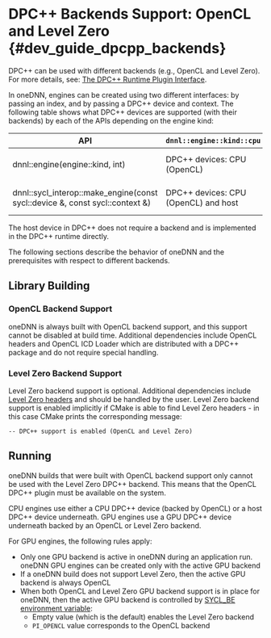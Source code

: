DPC++ Backends Support: OpenCL and Level Zero {#dev_guide_dpcpp_backends}
=========================================================================

DPC++ can be used with different backends (e.g., OpenCL and Level Zero). For
more details, see: [The DPC++ Runtime Plugin
Interface](https://github.com/intel/llvm/blob/sycl/sycl/doc/PluginInterface.md).

In oneDNN, engines can be created using two different interfaces: by passing an
index, and by passing a DPC++ device and context. The following table shows what
DPC++ devices are supported (with their backends) by each of the APIs depending
on the engine kind:

| API                                                                                  | `dnnl::engine::kind::cpu`              | `dnnl::engine::kind::gpu`                  |
| ------------------------------------------------------------------------------------ | -------------------------------------- | ------------------------------------------ |
| dnnl::engine(engine::kind, int)                                                      | DPC++ devices: CPU (OpenCL)            | DPC++ devices: GPU (OpenCL and Level Zero) |
| dnnl::sycl_interop::make_engine(const sycl::device &, const sycl::context &) | DPC++ devices: CPU (OpenCL) and host   | DPC++ devices: GPU (OpenCL and Level Zero) |

The host device in DPC++ does not require a backend and is implemented in the
DPC++ runtime directly.

The following sections describe the behavior of oneDNN and the prerequisites
with respect to different backends.

## Library Building

### OpenCL Backend Support

oneDNN is always built with OpenCL backend support, and this support cannot be
disabled at build time. Additional dependencies include OpenCL headers and
OpenCL ICD Loader which are distributed with a DPC++ package and do not require
special handling.

### Level Zero Backend Support

Level Zero backend support is optional. Additional dependencies include [Level
Zero headers](https://github.com/oneapi-src/level-zero/) and should be handled
by the user. Level Zero backend support is enabled implicitly if CMake is able
to find Level Zero headers - in this case CMake prints the corresponding
message:

~~~
-- DPC++ support is enabled (OpenCL and Level Zero)
~~~

## Running

oneDNN builds that were built with OpenCL backend support only cannot be used
with the Level Zero DPC++ backend. This means that the OpenCL DPC++ plugin
must be available on the system.

CPU engines use either a CPU DPC++ device (backed by OpenCL) or a host DPC++
device underneath. GPU engines use a GPU DPC++ device underneath backed by an
OpenCL or Level Zero backend.

For GPU engines, the following rules apply:

- Only one GPU backend is active in oneDNN during an application run. oneDNN
  GPU engines can be created only with the active GPU backend
- If a oneDNN build does not support Level Zero, then the active GPU backend is
  always OpenCL
- When both OpenCL and Level Zero GPU backend support is in place for oneDNN,
  then the active GPU backend is controlled by [SYCL_BE environment
  variable](https://github.com/intel/llvm/blob/sycl/sycl/doc/EnvironmentVariables.md):
    - Empty value (which is the default) enables the Level Zero backend
    - `PI_OPENCL` value corresponds to the OpenCL backend
